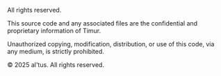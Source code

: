 All rights reserved.

This source code and any associated files are the confidential and proprietary information of Timur.

Unauthorized copying, modification, distribution, or use of this code, via any medium, is strictly prohibited.

© 2025 al'tus. All rights reserved.
